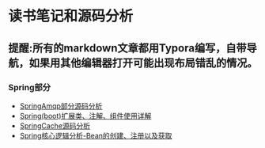 # 读书笔记和源码分析

## 提醒:所有的markdown文章都用Typora编写，自带导航，如果用其他编辑器打开可能出现布局错乱的情况。

### Spring部分

* [SpringAmqp部分源码分析](https://github.com/zjcscut/Reading-Notes-Repository/blob/master/Spring%E6%BA%90%E7%A0%81%E5%88%86%E6%9E%90/SpringAmqp%E6%BA%90%E7%A0%81%E5%88%86%E6%9E%90/SpringAmqp%E6%BA%90%E7%A0%81%E5%88%86%E6%9E%90.md)
* [Spring(boot)扩展类、注解、组件使用详解](https://github.com/zjcscut/Reading-Notes-Repository/blob/master/Spring%E6%BA%90%E7%A0%81%E5%88%86%E6%9E%90/Spring(boot)%E6%89%A9%E5%B1%95%E7%B1%BB%E3%80%81%E6%B3%A8%E8%A7%A3%E3%80%81%E7%BB%84%E4%BB%B6%E4%BD%BF%E7%94%A8%E8%AF%A6%E8%A7%A3.md)
* [SpringCache源码分析](https://github.com/zjcscut/Reading-Notes-Repository/blob/master/Spring%E6%BA%90%E7%A0%81%E5%88%86%E6%9E%90/SpringCache%E6%BA%90%E7%A0%81%E5%88%86%E6%9E%90/SpringCache%E6%BA%90%E7%A0%81%E5%88%86%E6%9E%90.md)
* [Spring核心逻辑分析-Bean的创建、注册以及获取](https://github.com/zjcscut/Reading-Notes-Repository/blob/master/Spring%E6%BA%90%E7%A0%81%E5%88%86%E6%9E%90/Bean%E7%9A%84%E5%88%9B%E5%BB%BA%E3%80%81%E6%B3%A8%E5%86%8C%E4%BB%A5%E5%8F%8A%E8%8E%B7%E5%8F%96/Bean%E7%9A%84%E5%88%9B%E5%BB%BA%E3%80%81%E6%B3%A8%E5%86%8C%E4%BB%A5%E5%8F%8A%E8%8E%B7%E5%8F%96.md)


